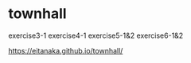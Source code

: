 # townhall
exercise3-1
exercise4-1
exercise5-1&2
exercise6-1&2

https://eitanaka.github.io/townhall/
